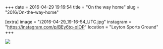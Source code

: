 +++
date = 2016-04-29 19:16:54
title = "On the way home"
slug = "2016/On-the-way-home"

[extra]
image = "/2016-04-29_19-16-54_UTC.jpg"
instagram = "https://instagram.com/p/BEy6tq-oIOP"
location = "Leyton Sports Ground"
+++

<img src="/2016-04-29_19-16-54_UTC.jpg" />
